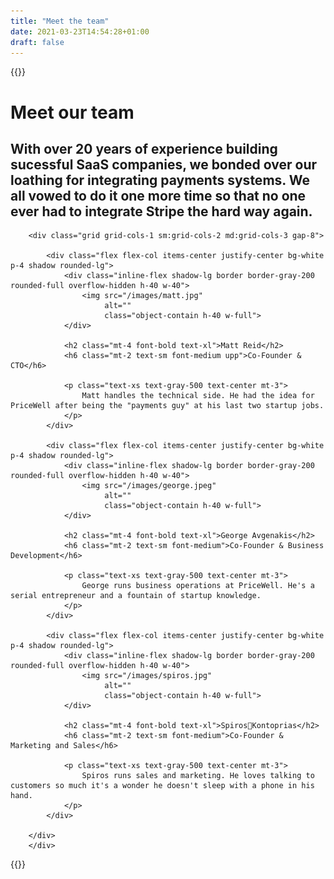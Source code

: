 ```yaml
---
title: "Meet the team"
date: 2021-03-23T14:54:28+01:00
draft: false
---
```


{{<rawhtml>}}
        <h1 class="text-gray-800 text-3xl md:text-4xl lg:text-5xl font-bold mb-2 md:mb-4 lg:mb-8">
            Meet our team
        </h1>
        <div class="py-8 md:px-32 w-full">
        <h2 class="mb-8 md:px-32">With over 20 years of experience building sucessful SaaS companies, we bonded over our loathing for integrating payments systems. We all vowed to do it one more time so that no one ever had to integrate Stripe the hard way again.</h2>

        <div class="grid grid-cols-1 sm:grid-cols-2 md:grid-cols-3 gap-8">

			<div class="flex flex-col items-center justify-center bg-white p-4 shadow rounded-lg">
				<div class="inline-flex shadow-lg border border-gray-200 rounded-full overflow-hidden h-40 w-40">
					<img src="/images/matt.jpg"
						 alt=""
						 class="object-contain h-40 w-full">
				</div>

				<h2 class="mt-4 font-bold text-xl">Matt Reid</h2>
				<h6 class="mt-2 text-sm font-medium upp">Co-Founder & CTO</h6>

				<p class="text-xs text-gray-500 text-center mt-3">
					Matt handles the technical side. He had the idea for PriceWell after being the "payments guy" at his last two startup jobs. 
				</p>
			</div>

			<div class="flex flex-col items-center justify-center bg-white p-4 shadow rounded-lg">
				<div class="inline-flex shadow-lg border border-gray-200 rounded-full overflow-hidden h-40 w-40">
					<img src="/images/george.jpeg"
						 alt=""
						 class="object-contain h-40 w-full">
				</div>

				<h2 class="mt-4 font-bold text-xl">George Avgenakis</h2>
				<h6 class="mt-2 text-sm font-medium">Co-Founder & Business Development</h6>

				<p class="text-xs text-gray-500 text-center mt-3">
					George runs business operations at PriceWell. He's a serial entrepreneur and a fountain of startup knowledge.
				</p>
			</div>

			<div class="flex flex-col items-center justify-center bg-white p-4 shadow rounded-lg">
				<div class="inline-flex shadow-lg border border-gray-200 rounded-full overflow-hidden h-40 w-40">
					<img src="/images/spiros.jpg"
						 alt=""
						 class="object-contain h-40 w-full">
				</div>

				<h2 class="mt-4 font-bold text-xl">SpirosKontoprias</h2>
				<h6 class="mt-2 text-sm font-medium">Co-Founder & Marketing and Sales</h6>

				<p class="text-xs text-gray-500 text-center mt-3">
					Spiros runs sales and marketing. He loves talking to customers so much it's a wonder he doesn't sleep with a phone in his hand.
				</p>
			</div>

		</div>
        </div>
{{</rawhtml>}}